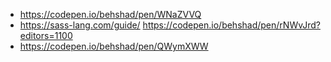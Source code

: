 - https://codepen.io/behshad/pen/WNaZVVQ
- https://sass-lang.com/guide/
https://codepen.io/behshad/pen/rNWvJrd?editors=1100
- https://codepen.io/behshad/pen/QWymXWW